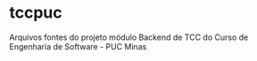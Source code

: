 # tccpuc
Arquivos fontes do projeto módulo Backend de TCC do Curso de Engenharia de Software - PUC Minas
